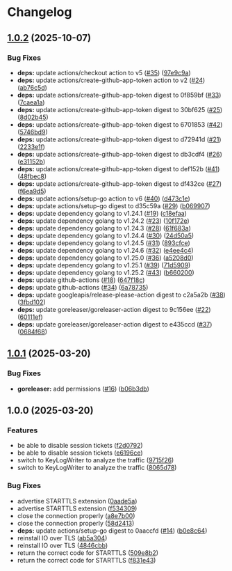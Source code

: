 # Changelog

## [1.0.2](https://github.com/nabeken/go-smtp-sink/compare/v1.0.1...v1.0.2) (2025-10-07)


### Bug Fixes

* **deps:** update actions/checkout action to v5 ([#35](https://github.com/nabeken/go-smtp-sink/issues/35)) ([97e9c9a](https://github.com/nabeken/go-smtp-sink/commit/97e9c9a6e9ac24663792fdfd64b8f7434599faac))
* **deps:** update actions/create-github-app-token action to v2 ([#24](https://github.com/nabeken/go-smtp-sink/issues/24)) ([ab76c5d](https://github.com/nabeken/go-smtp-sink/commit/ab76c5d1ec0b868683c443e4be2817db9b56b39b))
* **deps:** update actions/create-github-app-token digest to 0f859bf ([#33](https://github.com/nabeken/go-smtp-sink/issues/33)) ([7caea1a](https://github.com/nabeken/go-smtp-sink/commit/7caea1af5d0eab45fb59e78a2a393c5f1a4ccb56))
* **deps:** update actions/create-github-app-token digest to 30bf625 ([#25](https://github.com/nabeken/go-smtp-sink/issues/25)) ([8d02b45](https://github.com/nabeken/go-smtp-sink/commit/8d02b45bdc732e693d1eb7d4d73d0d80119fe279))
* **deps:** update actions/create-github-app-token digest to 6701853 ([#42](https://github.com/nabeken/go-smtp-sink/issues/42)) ([5746bd9](https://github.com/nabeken/go-smtp-sink/commit/5746bd96452c562fb80d02bf6fc1ccff58a3e1e4))
* **deps:** update actions/create-github-app-token digest to d72941d ([#21](https://github.com/nabeken/go-smtp-sink/issues/21)) ([2233e1f](https://github.com/nabeken/go-smtp-sink/commit/2233e1f6d80eb0472beba239ea0756f00a16f4ed))
* **deps:** update actions/create-github-app-token digest to db3cdf4 ([#26](https://github.com/nabeken/go-smtp-sink/issues/26)) ([e31152b](https://github.com/nabeken/go-smtp-sink/commit/e31152beaca46e737f616382bf926947587e6fed))
* **deps:** update actions/create-github-app-token digest to def152b ([#41](https://github.com/nabeken/go-smtp-sink/issues/41)) ([48fbec8](https://github.com/nabeken/go-smtp-sink/commit/48fbec898791e08b741ef6e2e16669268bbb819d))
* **deps:** update actions/create-github-app-token digest to df432ce ([#27](https://github.com/nabeken/go-smtp-sink/issues/27)) ([f6ea9d5](https://github.com/nabeken/go-smtp-sink/commit/f6ea9d55858780d2fcb7af1cc0b94792d4f57da1))
* **deps:** update actions/setup-go action to v6 ([#40](https://github.com/nabeken/go-smtp-sink/issues/40)) ([d473c1e](https://github.com/nabeken/go-smtp-sink/commit/d473c1ee0f22a5e9def54b6dab4a1eea2d4a4b82))
* **deps:** update actions/setup-go digest to d35c59a ([#29](https://github.com/nabeken/go-smtp-sink/issues/29)) ([b069907](https://github.com/nabeken/go-smtp-sink/commit/b0699076b8f5c94f44d57547e4b01b7f72739a40))
* **deps:** update dependency golang to v1.24.1 ([#19](https://github.com/nabeken/go-smtp-sink/issues/19)) ([c18efaa](https://github.com/nabeken/go-smtp-sink/commit/c18efaa2f7e38402d0b5fe71f6e9fdfd98d9b85d))
* **deps:** update dependency golang to v1.24.2 ([#23](https://github.com/nabeken/go-smtp-sink/issues/23)) ([10f172e](https://github.com/nabeken/go-smtp-sink/commit/10f172eba250994092b0963ca9dcb950787b1f0f))
* **deps:** update dependency golang to v1.24.3 ([#28](https://github.com/nabeken/go-smtp-sink/issues/28)) ([61f683a](https://github.com/nabeken/go-smtp-sink/commit/61f683abd614e3ac4d798b90ca910da545646f54))
* **deps:** update dependency golang to v1.24.4 ([#30](https://github.com/nabeken/go-smtp-sink/issues/30)) ([24d50a5](https://github.com/nabeken/go-smtp-sink/commit/24d50a56e19857ed9eada970c20933eaf31f38b6))
* **deps:** update dependency golang to v1.24.5 ([#31](https://github.com/nabeken/go-smtp-sink/issues/31)) ([893cfce](https://github.com/nabeken/go-smtp-sink/commit/893cfcecb6af42745a0264a60cb5a550a78df42f))
* **deps:** update dependency golang to v1.24.6 ([#32](https://github.com/nabeken/go-smtp-sink/issues/32)) ([e4ee4c4](https://github.com/nabeken/go-smtp-sink/commit/e4ee4c42556e56b6b767cc191ec897948a6616d7))
* **deps:** update dependency golang to v1.25.0 ([#36](https://github.com/nabeken/go-smtp-sink/issues/36)) ([a5208d0](https://github.com/nabeken/go-smtp-sink/commit/a5208d0ea9512595b16607a0b74a49121a374feb))
* **deps:** update dependency golang to v1.25.1 ([#39](https://github.com/nabeken/go-smtp-sink/issues/39)) ([71d5909](https://github.com/nabeken/go-smtp-sink/commit/71d59096a3752bca70c59172e1a4a772c350a6c7))
* **deps:** update dependency golang to v1.25.2 ([#43](https://github.com/nabeken/go-smtp-sink/issues/43)) ([b660200](https://github.com/nabeken/go-smtp-sink/commit/b66020079f1179c4d81e43daa95de9053927b369))
* **deps:** update github-actions ([#18](https://github.com/nabeken/go-smtp-sink/issues/18)) ([647f18c](https://github.com/nabeken/go-smtp-sink/commit/647f18c9d8601a121d88513ef02ce34480d1bd1a))
* **deps:** update github-actions ([#34](https://github.com/nabeken/go-smtp-sink/issues/34)) ([6a78735](https://github.com/nabeken/go-smtp-sink/commit/6a7873576637ee7ebdcc056fcf0df567fe59af9e))
* **deps:** update googleapis/release-please-action digest to c2a5a2b ([#38](https://github.com/nabeken/go-smtp-sink/issues/38)) ([3fbd102](https://github.com/nabeken/go-smtp-sink/commit/3fbd102b9543a45679d62e6dc21e39a3caa11a70))
* **deps:** update goreleaser/goreleaser-action digest to 9c156ee ([#22](https://github.com/nabeken/go-smtp-sink/issues/22)) ([60111ef](https://github.com/nabeken/go-smtp-sink/commit/60111ef3da9ef29cf19dafe2f6c0dfe361a49904))
* **deps:** update goreleaser/goreleaser-action digest to e435ccd ([#37](https://github.com/nabeken/go-smtp-sink/issues/37)) ([0684f68](https://github.com/nabeken/go-smtp-sink/commit/0684f683f2fbf415d6b686bcd59bbedd4969e50d))

## [1.0.1](https://github.com/nabeken/go-smtp-sink/compare/v1.0.0...v1.0.1) (2025-03-20)


### Bug Fixes

* **goreleaser:** add permissions ([#16](https://github.com/nabeken/go-smtp-sink/issues/16)) ([b06b3db](https://github.com/nabeken/go-smtp-sink/commit/b06b3db76fab6b5acd47c42dcd966db3d6fe4651))

## 1.0.0 (2025-03-20)


### Features

* be able to disable session tickets ([f2d0792](https://github.com/nabeken/go-smtp-sink/commit/f2d079242f1ba559ce72bd1eddc510c4fae1202c))
* be able to disable session tickets ([e6196ce](https://github.com/nabeken/go-smtp-sink/commit/e6196ce158da5cc4316ff732c2ae551ec4b5a26a))
* switch to KeyLogWriter to analyze the traffic ([9715f26](https://github.com/nabeken/go-smtp-sink/commit/9715f26c3896a2c0cb6eec6413b09132441189f5))
* switch to KeyLogWriter to analyze the traffic ([8065d78](https://github.com/nabeken/go-smtp-sink/commit/8065d78bc8ea4c6769a9ea441fc62663b0035d03))


### Bug Fixes

* advertise STARTTLS extension ([0aade5a](https://github.com/nabeken/go-smtp-sink/commit/0aade5ae2f02ead9b7ed32da2cc6a81e612ce7a5))
* advertise STARTTLS extension ([f534309](https://github.com/nabeken/go-smtp-sink/commit/f53430929f37f66012c277614fb775ebf3dc391d))
* close the connection properly ([a8e7b00](https://github.com/nabeken/go-smtp-sink/commit/a8e7b00bfe3cc885b7d38773ccc08441aea1700e))
* close the connection properly ([58d2413](https://github.com/nabeken/go-smtp-sink/commit/58d24137ed1bf2e672ed909f96dcaa7754cc0c01))
* **deps:** update actions/setup-go digest to 0aaccfd ([#14](https://github.com/nabeken/go-smtp-sink/issues/14)) ([b0e8c64](https://github.com/nabeken/go-smtp-sink/commit/b0e8c6461e6aebd7273816e907c058fdc982ba29))
* reinstall IO over TLS ([ab5a304](https://github.com/nabeken/go-smtp-sink/commit/ab5a304c1ad7a7a9b0c512810b108208b50c78e4))
* reinstall IO over TLS ([4846cbb](https://github.com/nabeken/go-smtp-sink/commit/4846cbba055c4a5a0e084efc62c7de4a381d4219))
* return the correct code for STARTTLS ([509e8b2](https://github.com/nabeken/go-smtp-sink/commit/509e8b2a2a5a720613de280097fc07f22903d943))
* return the correct code for STARTTLS ([f831e43](https://github.com/nabeken/go-smtp-sink/commit/f831e431b4d088322600e223688a2a29383bbda1))
